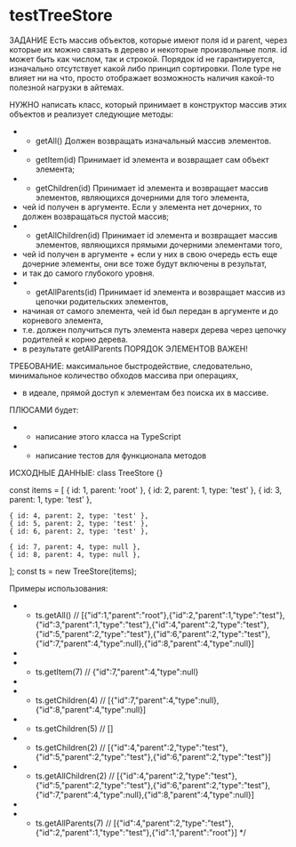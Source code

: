 # testTreeStore

ЗАДАНИЕ
 Есть массив объектов, которые имеют поля id и parent, через которые их можно связать в дерево и некоторые произвольные поля. id может быть как числом, так и строкой. Порядок id не гарантируется, изначально отсутствует какой либо принцип сортировки. Поле type не влияет ни на что, просто отображает возможность наличия какой-то полезной нагрузки в айтемах. 
 

НУЖНО написать класс, который принимает в конструктор массив этих объектов и реализует следующие методы:
 *  - getAll() Должен возвращать изначальный массив элементов.
 *  - getItem(id) Принимает id элемента и возвращает сам объект элемента;
 *  - getChildren(id) Принимает id элемента и возвращает массив элементов, являющихся дочерними для того элемента,
 * чей id получен в аргументе. Если у элемента нет дочерних, то должен возвращаться пустой массив;
 *  - getAllChildren(id) Принимает id элемента и возвращает массив элементов, являющихся прямыми дочерними элементами того,
 * чей id получен в аргументе + если у них в свою очередь есть еще дочерние элементы, они все тоже будут включены в результат,
 * и так до самого глубокого уровня.
 *  - getAllParents(id) Принимает id элемента и возвращает массив из цепочки родительских элементов,
 * начиная от самого элемента, чей id был передан в аргументе и до корневого элемента,
 * т.е. должен получиться путь элемента наверх дерева через цепочку родителей к корню дерева. 
* в результате getAllParents ПОРЯДОК ЭЛЕМЕНТОВ ВАЖЕН!
 
ТРЕБОВАНИЕ: максимальное быстродействие, следовательно, минимальное количество обходов массива при операциях,
 * в идеале, прямой доступ к элементам без поиска их в массиве.

 ПЛЮСАМИ будет:
 *  - написание этого класса на TypeScript
 *  - написание тестов для функционала методов

ИСХОДНЫЕ ДАННЫЕ:
class TreeStore {}

const items = [
    { id: 1, parent: 'root' },
    { id: 2, parent: 1, type: 'test' },
    { id: 3, parent: 1, type: 'test' },

    { id: 4, parent: 2, type: 'test' },
    { id: 5, parent: 2, type: 'test' },
    { id: 6, parent: 2, type: 'test' },

    { id: 7, parent: 4, type: null },
    { id: 8, parent: 4, type: null },
];
const ts = new TreeStore(items);


 Примеры использования:
 *  - ts.getAll() // [{"id":1,"parent":"root"},{"id":2,"parent":1,"type":"test"},{"id":3,"parent":1,"type":"test"},{"id":4,"parent":2,"type":"test"},{"id":5,"parent":2,"type":"test"},{"id":6,"parent":2,"type":"test"},{"id":7,"parent":4,"type":null},{"id":8,"parent":4,"type":null}]
 *
 *  - ts.getItem(7) // {"id":7,"parent":4,"type":null}
 *
 *  - ts.getChildren(4) // [{"id":7,"parent":4,"type":null},{"id":8,"parent":4,"type":null}]
 *  - ts.getChildren(5) // []
 *  - ts.getChildren(2) // [{"id":4,"parent":2,"type":"test"},{"id":5,"parent":2,"type":"test"},{"id":6,"parent":2,"type":"test"}]
 *  - ts.getAllChildren(2) // [{"id":4,"parent":2,"type":"test"},{"id":5,"parent":2,"type":"test"},{"id":6,"parent":2,"type":"test"},{"id":7,"parent":4,"type":null},{"id":8,"parent":4,"type":null}]
 *
 *  - ts.getAllParents(7) // [{"id":4,"parent":2,"type":"test"},{"id":2,"parent":1,"type":"test"},{"id":1,"parent":"root"}]
 */
